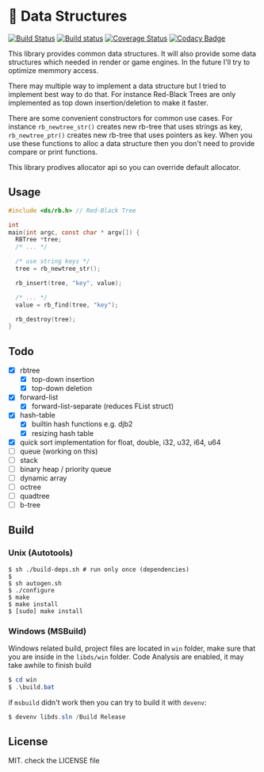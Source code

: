 # 🔗 Data Structures

[![Build Status](https://travis-ci.org/recp/ds.svg?branch=master)](https://travis-ci.org/recp/libds)
[![Build status](https://ci.appveyor.com/api/projects/status/yqpyll64woh39a23/branch/master?svg=true)](https://ci.appveyor.com/project/recp/libds/branch/master)
[![Coverage Status](https://coveralls.io/repos/github/recp/libds/badge.svg?branch=master)](https://coveralls.io/github/recp/libds?branch=master)
[![Codacy Badge](https://api.codacy.com/project/badge/Grade/50b73a3049b9497a97fe7468a9d79d08)](https://www.codacy.com/app/recp/libds?utm_source=github.com&amp;utm_medium=referral&amp;utm_content=recp/libds&amp;utm_campaign=Badge_Grade)

This library provides common data structures. It will also provide some data structures which needed in render or game engines. In the future I'll try to optimize memmory access. 

There may multiple way to implement a data structure but I tried to implement best way to do that. For instance Red-Black Trees are only implemented as top down insertion/deletion to make it faster. 

There are some convenient constructors for common use cases. For instance `rb_newtree_str()` creates new rb-tree that uses strings as key, `rb_newtree_ptr()` creates new rb-tree that uses pointers as key. When you use these functions to alloc a data structure then you don't need to provide compare or print functions. 

This library prodives allocator api so you can override default allocator. 

## Usage

```C
#include <ds/rb.h> // Red-Black Tree

int
main(int argc, const char * argv[]) {
  RBTree *tree;
  /* ... */

  /* use string keys */
  tree = rb_newtree_str();

  rb_insert(tree, "key", value);

  /* ... */
  value = rb_find(tree, "key");

  rb_destroy(tree);
}

```

## Todo
- [x] rbtree
   - [x] top-down insertion
   - [x] top-down deletion
- [x] forward-list
  - [x] forward-list-separate (reduces FList struct)
- [x] hash-table
   - [x] builtin hash functions e.g. djb2
   - [x] resizing hash table
- [x] quick sort implementation for float, double, i32, u32, i64, u64
- [ ] queue (working on this)
- [ ] stack
- [ ] binary heap / priority queue
- [ ] dynamic array
- [ ] octree
- [ ] quadtree
- [ ] b-tree

## Build

### Unix (Autotools)

```text
$ sh ./build-deps.sh # run only once (dependencies)
$
$ sh autogen.sh
$ ./configure
$ make
$ make install
$ [sudo] make install
```

### Windows (MSBuild)
Windows related build, project files are located in `win` folder,
make sure that you are inside in the `libds/win` folder.
Code Analysis are enabled, it may take awhile to finish build

```Powershell
$ cd win
$ .\build.bat
```
if `msbuild` didn't work then you can try to build it with `devenv`:
```Powershell
$ devenv libds.sln /Build Release
```

## License
MIT. check the LICENSE file
